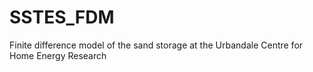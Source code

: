 # SSTES_FDM
Finite difference model of the sand storage at the Urbandale Centre for Home Energy Research
